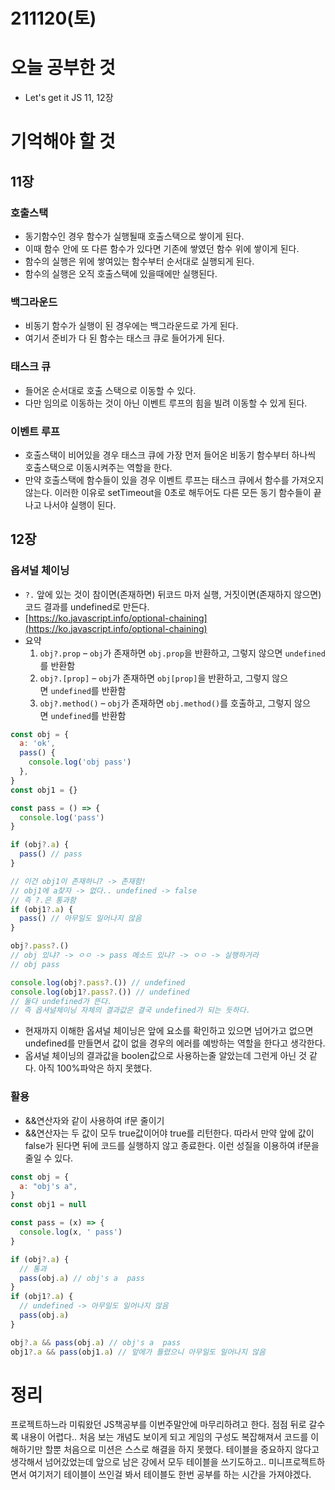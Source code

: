 # 211120(토)

# 오늘 공부한 것

- Let's get it JS 11, 12장

# 기억해야 할 것

## 11장

### 호출스택

- 동기함수인 경우 함수가 실행될때 호출스택으로 쌓이게 된다.
- 이때 함수 안에 또 다른 함수가 있다면 기존에 쌓였던 함수 위에 쌓이게 된다.
- 함수의 실행은 위에 쌓여있는 함수부터 순서대로 실행되게 된다.
- 함수의 실행은 오직 호출스택에 있을때에만 실행된다.

### 백그라운드

- 비동기 함수가 실행이 된 경우에는 백그라운드로 가게 된다.
- 여기서 준비가 다 된 함수는 태스크 큐로 들어가게 된다.

### 태스크 큐

- 들어온 순서대로 호출 스택으로 이동할 수 있다.
- 다만 임의로 이동하는 것이 아닌 이벤트 루프의 힘을 빌려 이동할 수 있게 된다.

### 이벤트 루프

- 호출스택이 비어있을 경우 태스크 큐에 가장 먼저 들어온 비동기 함수부터 하나씩 호출스택으로 이동시켜주는 역할을 한다.
- 만약 호출스택에 함수들이 있을 경우 이벤트 루프는 태스크 큐에서 함수를 가져오지 않는다.
  이러한 이유로 setTimeout을 0초로 해두어도 다른 모든 동기 함수들이 끝나고 나서야 실행이 된다.

## 12장

### 옵셔널 체이닝

- `?.` 앞에 있는 것이 참이면(존재하면) 뒤코드 마저 실행, 거짓이면(존재하지 않으면) 코드 결과를 undefined로 만든다.
- [https://ko.javascript.info/optional-chaining](https://ko.javascript.info/optional-chaining)
- 요약
  1. `obj?.prop` – `obj`가 존재하면 `obj.prop`을 반환하고, 그렇지 않으면 `undefined`를 반환함
  2. `obj?.[prop]` – `obj`가 존재하면 `obj[prop]`을 반환하고, 그렇지 않으면 `undefined`를 반환함
  3. `obj?.method()` – `obj`가 존재하면 `obj.method()`를 호출하고, 그렇지 않으면 `undefined`를 반환함

```jsx
const obj = {
  a: 'ok',
  pass() {
    console.log('obj pass')
  },
}
const obj1 = {}

const pass = () => {
  console.log('pass')
}

if (obj?.a) {
  pass() // pass
}

// 이건 obj1이 존재하니? -> 존재함!
// obj1에 a찾자 -> 없다.. undefined -> false
// 즉 ?.은 통과함
if (obj1?.a) {
  pass() // 아무일도 일어나지 않음
}

obj?.pass?.()
// obj 있냐? -> ㅇㅇ -> pass 메소드 있냐? -> ㅇㅇ -> 실행하거라
// obj pass

console.log(obj?.pass?.()) // undefined
console.log(obj1?.pass?.()) // undefined
// 둘다 undefined가 뜬다.
// 즉 옵셔널체이닝 자체의 결과값은 결국 undefined가 되는 듯하다.
```

- 현재까지 이해한 옵셔널 체이닝은 앞에 요소를 확인하고 있으면 넘어가고 없으면 undefined를 만들면서 값이 없을 경우의 에러를 예방하는 역할을 한다고 생각한다.
- 옵셔널 체이닝의 결과값을 boolen값으로 사용하는줄 알았는데 그런게 아닌 것 같다.
  아직 100%파악은 하지 못했다.

### 활용

- &&연산자와 같이 사용하여 if문 줄이기
- &&연산자는 두 값이 모두 true값이어야 true를 리턴한다. 따라서 만약 앞에 값이 false가 된다면 뒤에 코드를 실행하지 않고 종료한다. 이런 성질을 이용하여 if문을 줄일 수 있다.

```jsx
const obj = {
  a: "obj's a",
}
const obj1 = null

const pass = (x) => {
  console.log(x, ' pass')
}

if (obj?.a) {
  // 통과
  pass(obj.a) // obj's a  pass
}
if (obj1?.a) {
  // undefined -> 아무일도 일어나지 않음
  pass(obj.a)
}

obj?.a && pass(obj.a) // obj's a  pass
obj1?.a && pass(obj1.a) // 앞에가 틀렸으니 아무일도 일어나지 않음
```

# 정리

프로젝트하느라 미뤄왔던 JS책공부를 이번주말안에 마무리하려고 한다.
점점 뒤로 갈수록 내용이 어렵다.. 처음 보는 개념도 보이게 되고 게임의 구성도 복잡해져서 코드를 이해하기만 할뿐 처음으로 미션은 스스로 해결을 하지 못했다. 테이블을 중요하지 않다고 생각해서 넘어갔었는데 앞으로 남은 강에서 모두 테이블을 쓰기도하고.. 미니프로젝트하면서 여기저기 테이블이 쓰인걸 봐서 테이블도 한번 공부를 하는 시간을 가져야겠다.
